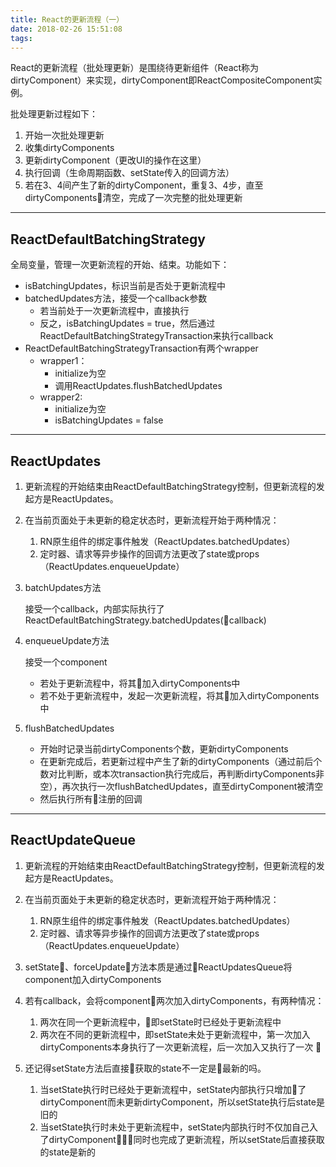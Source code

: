 ```yaml
---
title: React的更新流程（一）
date: 2018-02-26 15:51:08
tags:
---
```

React的更新流程（批处理更新）是围绕待更新组件（React称为dirtyComponent）来实现，dirtyComponent即ReactCompositeComponent实例。

批处理更新过程如下：
1. 开始一次批处理更新
2. 收集dirtyComponents
3. 更新dirtyComponent（更改UI的操作在这里）
4. 执行回调（生命周期函数、setState传入的回调方法）
5. 若在3、4间产生了新的dirtyComponent，重复3、4步，直至dirtyComponents清空，完成了一次完整的批处理更新
<!-- more -->
*******     
## ReactDefaultBatchingStrategy

全局变量，管理一次更新流程的开始、结束。功能如下：

* isBatchingUpdates，标识当前是否处于更新流程中
* batchedUpdates方法，接受一个callback参数
    * 若当前处于一次更新流程中，直接执行
    * 反之，isBatchingUpdates = true，然后通过ReactDefaultBatchingStrategyTransaction来执行callback
* ReactDefaultBatchingStrategyTransaction有两个wrapper
    * wrapper1：
        * initialize为空
        * 调用ReactUpdates.flushBatchedUpdates
    * wrapper2:
        * initialize为空
        * isBatchingUpdates = false

*******

## ReactUpdates

1. 更新流程的开始结束由ReactDefaultBatchingStrategy控制，但更新流程的发起方是ReactUpdates。

2. 在当前页面处于未更新的稳定状态时，更新流程开始于两种情况：
    1. RN原生组件的绑定事件触发（ReactUpdates.batchedUpdates）
    2. 定时器、请求等异步操作的回调方法更改了state或props（ReactUpdates.enqueueUpdate）

3. batchUpdates方法
    
    接受一个callback，内部实际执行了ReactDefaultBatchingStrategy.batchedUpdates\(callback\)

4. enqueueUpdate方法

    接受一个component          
    * 若处于更新流程中，将其加入dirtyComponents中
    * 若不处于更新流程中，发起一次更新流程，将其加入dirtyComponents中

5. flushBatchedUpdates

    * 开始时记录当前dirtyComponents个数，更新dirtyComponents
    * 在更新完成后，若更新过程中产生了新的dirtyComponents（通过前后个数对比判断，或本次transaction执行完成后，再判断dirtyComponents非空），再次执行一次flushBatchedUpdates，直至dirtyComponent被清空
    * 然后执行所有注册的回调
*******

## ReactUpdateQueue

1. 更新流程的开始结束由ReactDefaultBatchingStrategy控制，但更新流程的发起方是ReactUpdates。

2. 在当前页面处于未更新的稳定状态时，更新流程开始于两种情况：
    1. RN原生组件的绑定事件触发（ReactUpdates.batchedUpdates）
    2. 定时器、请求等异步操作的回调方法更改了state或props（ReactUpdates.enqueueUpdate）

1. setState、forceUpdate方法本质是通过ReactUpdatesQueue将component加入dirtyComponents

2. 若有callback，会将component两次加入dirtyComponents，有两种情况：       
    1. 两次在同一个更新流程中，即setState时已经处于更新流程中
    2. 两次在不同的更新流程中，即setState未处于更新流程中，第一次加入dirtyComponents本身执行了一次更新流程，后一次加入又执行了一次

3. 还记得setState方法后直接获取的state不一定是最新的吗。
    1. 当setState执行时已经处于更新流程中，setState内部执行只增加了dirtyComponent而未更新dirtyComponent，所以setState执行后state是旧的
    2. 当setState执行时未处于更新流程中，setState内部执行时不仅加自己入了dirtyComponent同时也完成了更新流程，所以setState后直接获取的state是新的